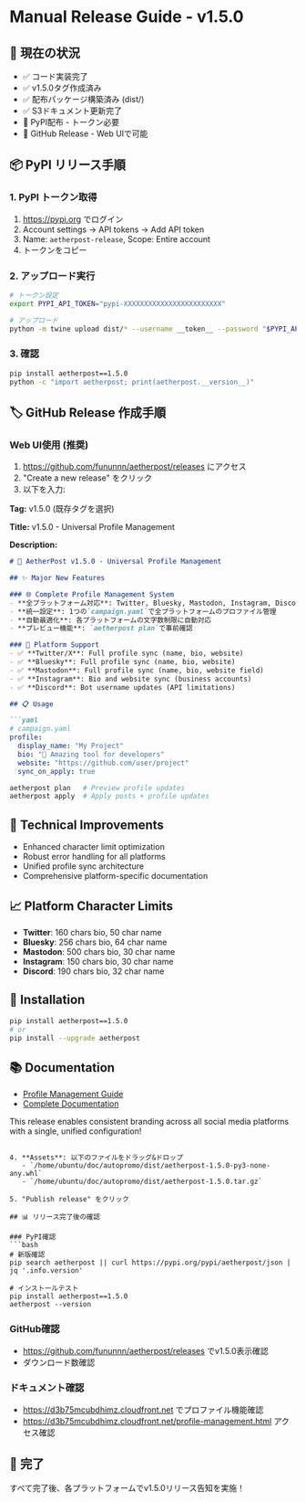 # Manual Release Guide - v1.5.0

## 🎯 現在の状況
- ✅ コード実装完了
- ✅ v1.5.0タグ作成済み
- ✅ 配布パッケージ構築済み (dist/)
- ✅ S3ドキュメント更新完了
- 🔄 PyPI配布 - トークン必要
- 🔄 GitHub Release - Web UIで可能

## 📦 PyPI リリース手順

### 1. PyPI トークン取得
1. https://pypi.org でログイン
2. Account settings → API tokens → Add API token
3. Name: `aetherpost-release`, Scope: Entire account
4. トークンをコピー

### 2. アップロード実行
```bash
# トークン設定
export PYPI_API_TOKEN="pypi-XXXXXXXXXXXXXXXXXXXXXXXX"

# アップロード
python -m twine upload dist/* --username __token__ --password "$PYPI_API_TOKEN"
```

### 3. 確認
```bash
pip install aetherpost==1.5.0
python -c "import aetherpost; print(aetherpost.__version__)"
```

## 🏷️ GitHub Release 作成手順

### Web UI使用 (推奨)
1. https://github.com/fununnn/aetherpost/releases にアクセス
2. "Create a new release" をクリック
3. 以下を入力:

**Tag:** v1.5.0 (既存タグを選択)

**Title:** v1.5.0 - Universal Profile Management

**Description:**
```markdown
# 🚀 AetherPost v1.5.0 - Universal Profile Management

## ✨ Major New Features

### 🌐 Complete Profile Management System
- **全プラットフォーム対応**: Twitter, Bluesky, Mastodon, Instagram, Discord
- **統一設定**: 1つの`campaign.yaml`で全プラットフォームのプロファイル管理
- **自動最適化**: 各プラットフォームの文字数制限に自動対応
- **プレビュー機能**: `aetherpost plan`で事前確認

### 🎯 Platform Support
- ✅ **Twitter/X**: Full profile sync (name, bio, website)
- ✅ **Bluesky**: Full profile sync (name, bio, website) 
- ✅ **Mastodon**: Full profile sync (name, bio, website field)
- ✅ **Instagram**: Bio and website sync (business accounts)
- ✅ **Discord**: Bot username updates (API limitations)

## 📋 Usage

```yaml
# campaign.yaml
profile:
  display_name: "My Project"
  bio: "🚀 Amazing tool for developers"
  website: "https://github.com/user/project"
  sync_on_apply: true
```

```bash
aetherpost plan   # Preview profile updates
aetherpost apply  # Apply posts + profile updates
```

## 🔧 Technical Improvements
- Enhanced character limit optimization
- Robust error handling for all platforms
- Unified profile sync architecture
- Comprehensive platform-specific documentation

## 📈 Platform Character Limits
- **Twitter**: 160 chars bio, 50 char name
- **Bluesky**: 256 chars bio, 64 char name  
- **Mastodon**: 500 chars bio, 30 char name
- **Instagram**: 150 chars bio, 30 char name
- **Discord**: 190 chars bio, 32 char name

## 🚀 Installation

```bash
pip install aetherpost==1.5.0
# or
pip install --upgrade aetherpost
```

## 📚 Documentation
- [Profile Management Guide](https://d3b75mcubdhimz.cloudfront.net/profile-management.html)
- [Complete Documentation](https://d3b75mcubdhimz.cloudfront.net)

This release enables consistent branding across all social media platforms with a single, unified configuration!
```

4. **Assets**: 以下のファイルをドラッグ&ドロップ
   - `/home/ubuntu/doc/autopromo/dist/aetherpost-1.5.0-py3-none-any.whl`
   - `/home/ubuntu/doc/autopromo/dist/aetherpost-1.5.0.tar.gz`

5. "Publish release" をクリック

## 📊 リリース完了後の確認

### PyPI確認
```bash
# 新版確認
pip search aetherpost || curl https://pypi.org/pypi/aetherpost/json | jq '.info.version'

# インストールテスト
pip install aetherpost==1.5.0
aetherpost --version
```

### GitHub確認
- https://github.com/fununnn/aetherpost/releases でv1.5.0表示確認
- ダウンロード数確認

### ドキュメント確認
- https://d3b75mcubdhimz.cloudfront.net でプロファイル機能確認
- https://d3b75mcubdhimz.cloudfront.net/profile-management.html アクセス確認

## 🎉 完了
すべて完了後、各プラットフォームでv1.5.0リリース告知を実施！